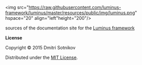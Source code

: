 
<img src="https://raw.githubusercontent.com/luminus-framework/luminus/master/resources/public/img/luminus.png"
 hspace="20" align="left"height="200"/>
 

sources of the documentation site for the [Luminus framework](http://www.luminusweb.net) 

**License**

Copyright © 2015 Dmitri Sotnikov

Distributed under the [MIT License](http://opensource.org/licenses/MIT).
